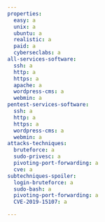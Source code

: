 ```yaml
---
properties:
  easy: a
  unix: a
  ubuntu: a
  realistic: a
  paid: a
  cyberseclabs: a
all-services-software:
  ssh: a
  http: a
  https: a
  apache: a
  wordpress-cms: a
  webmin: a
pentest-services-software:
  ssh: a
  http: a
  https: a
  wordpress-cms: a
  webmin: a
attacks-techniques:
  bruteforce: a
  sudo-privesc: a
  pivoting-port-forwarding: a
  cve: a
subtechniques-spoiler:
  login-bruteforce: a
  sudo-bash: a
  pivoting-port-forwarding: a
  CVE-2019-15107: a

---
```

